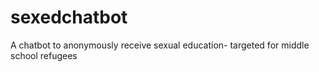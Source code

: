 # sexedchatbot
A chatbot to anonymously receive sexual education- targeted for middle school refugees
